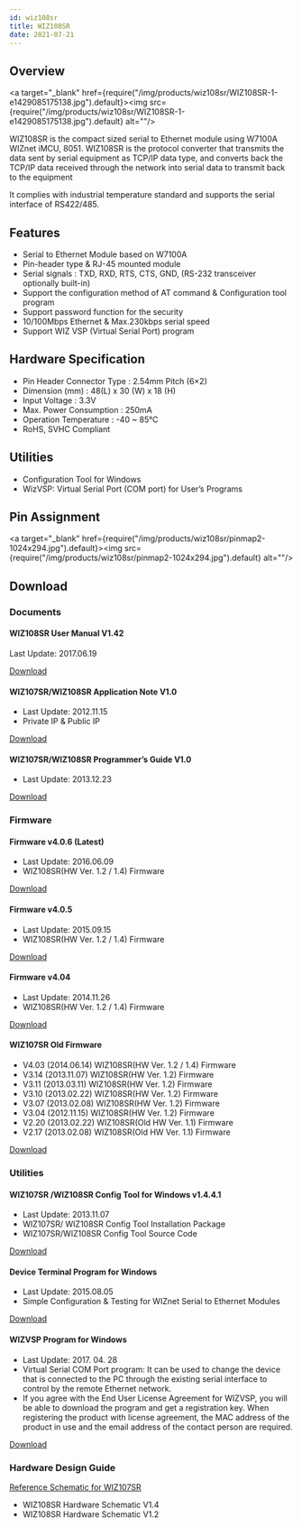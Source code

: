 ```yaml
---
id: wiz108sr
title: WIZ108SR
date: 2021-07-21
---
```


## Overview

<a target="_blank" href={require("/img/products/wiz108sr/WIZ108SR-1-e1429085175138.jpg").default}><img src={require("/img/products/wiz108sr/WIZ108SR-1-e1429085175138.jpg").default} alt=""/></a>

WIZ108SR is the compact sized serial to Ethernet module using W7100A WIZnet iMCU, 8051.  WIZ108SR is the protocol converter that transmits the data sent by serial equipment as TCP/IP data type, and converts back the TCP/IP data received through the network into serial data to transmit back to the equipment

It complies with industrial temperature standard and supports the serial interface of RS422/485.

## Features

- Serial to Ethernet Module based on W7100A
- Pin-header type & RJ-45 mounted module
- Serial signals : TXD, RXD, RTS, CTS, GND, (RS-232 transceiver optionally built-in)
- Support the configuration method of AT command & Configuration tool program
- Support password function for the security
- 10/100Mbps Ethernet & Max.230kbps serial speed
- Support WIZ VSP (Virtual Serial Port) program

## Hardware Specification

- Pin Header Connector Type : 2.54mm Pitch (6×2)
- Dimension (mm) : 48(L) x 30 (W) x 18 (H)
- Input Voltage : 3.3V
- Max. Power Consumption : 250mA
- Operation Temperature : -40 ~ 85℃
- RoHS, SVHC Compliant

## Utilities

- Configuration Tool for Windows
- WizVSP: Virtual Serial Port (COM port) for User’s Programs

## Pin Assignment

<a target="_blank" href={require("/img/products/wiz108sr/pinmap2-1024x294.jpg").default}><img src={require("/img/products/wiz108sr/pinmap2-1024x294.jpg").default} alt=""/></a>

## Download

### Documents

#### WIZ108SR User Manual V1.42

Last Update: 2017.06.19

<a href="/img/products/wiz108sr/WIZ108SR_UM.pdf" target="_blank">Download</a>

#### WIZ107SR/WIZ108SR Application Note V1.0

- Last Update: 2012.11.15
- Private IP & Public IP

<a href="/img/products/wiz107sr/WIZ107SR_AN_Public_IP_v100E.pdf" target="_blank">Download</a>

#### WIZ107SR/WIZ108SR Programmer’s Guide V1.0

- Last Update: 2013.12.23

<a href="/img/products/wiz107sr/WIZ107_108SR_AN_S2E-Programming-Guide_V100E.pdf" target="_blank">Download</a>

### Firmware

#### Firmware v4.0.6 (Latest)

- Last Update: 2016.06.09
- WIZ108SR(HW Ver. 1.2 / 1.4) Firmware

<a href="/img/products/wiz108sr/wiz108srv4_06.zip" target="_blank">Download</a>

#### Firmware v4.0.5

- Last Update: 2015.09.15
- WIZ108SR(HW Ver. 1.2 / 1.4) Firmware

<a href="/img/products/wiz108sr/wiz108srv4_05.zip" target="_blank">Download</a>

#### Firmware v4.04

- Last Update: 2014.11.26
- WIZ108SR(HW Ver. 1.2 / 1.4) Firmware

<a href="/img/products/wiz108sr/WIZ108SRv4_04.zip" target="_blank">Download</a>

#### WIZ107SR Old Firmware 

- V4.03 (2014.06.14) WIZ108SR(HW Ver. 1.2 / 1.4) Firmware
- V3.14 (2013.11.07) WIZ108SR(HW Ver. 1.2) Firmware
- V3.11 (2013.03.11) WIZ108SR(HW Ver. 1.2) Firmware
- V3.10 (2013.02.22) WIZ108SR(HW Ver. 1.2) Firmware
- V3.07 (2013.02.08) WIZ108SR(HW Ver. 1.2) Firmware
- V3.04 (2012.11.15) WIZ108SR(HW Ver. 1.2) Firmware
- V2.20 (2013.02.22) WIZ108SR(Old HW Ver. 1.1) Firmware
- V2.17 (2013.02.08) WIZ108SR(Old HW Ver. 1.1) Firmware

<a href="/img/products/wiz108sr/108FW_old.zip" target="_blank">Download</a>

### Utilities

#### WIZ107SR /WIZ108SR Config Tool for Windows v1.4.4.1

- Last Update: 2013.11.07
- WIZ107SR/ WIZ108SR Config Tool Installation Package
- WIZ107SR/WIZ108SR Config Tool Source Code

<a href="/img/products/wiz107sr/WIZ107_108_config_tool.zip" target="_blank">Download</a>

#### Device Terminal Program for Windows

- Last Update: 2015.08.05
- Simple Configuration & Testing for WIZnet Serial to Ethernet Modules

<a href="/img/products/wiz100sr/Device_Terminal.zip" target="_blank">Download</a>

#### WIZVSP Program for Windows

- Last Update: 2017. 04. 28
- Virtual Serial COM Port program: It can be used to change the device that is connected to the PC through the existing serial interface to control by the remote Ethernet network.
- If you agree with the End User License Agreement for WIZVSP, you will be able to download the program and get a registration key. When registering the product with license agreement, the MAC address of the product in use and the email address of the contact person are required.

[Download](http://wizvsp.wiznet.io/)

### Hardware Design Guide

<a href="/img/products/wiz108sr/WIZ108SR_Ref_Schematic.zip" target="_blank">Reference Schematic for WIZ107SR</a>

- WIZ108SR Hardware Schematic V1.4
- WIZ108SR Hardware Schematic V1.2

